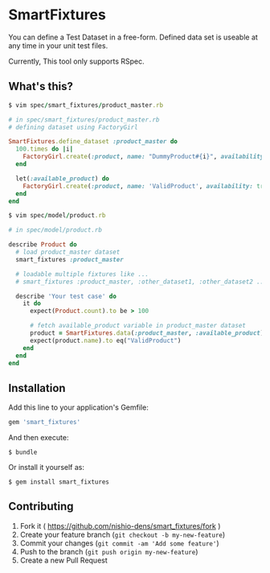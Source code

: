 # SmartFixtures

You can define a Test Dataset in a free-form.
Defined data set is useable at any time in your unit test files.

Currently, This tool only supports RSpec.

## What's this?

```ruby
$ vim spec/smart_fixtures/product_master.rb

# in spec/smart_fixtures/product_master.rb
# defining dataset using FactoryGirl

SmartFixtures.define_dataset :product_master do
  100.times do |i|
    FactoryGirl.create(:product, name: "DummyProduct#{i}", availability: false)
  end

  let(:available_product) do
    FactoryGirl.create(:product, name: 'ValidProduct', availability: true)
  end
end
```

```ruby
$ vim spec/model/product.rb

# in spec/model/product.rb

describe Product do
  # load product_master dataset
  smart_fixtures :product_master

  # loadable multiple fixtures like ...
  # smart_fixtures :product_master, :other_dataset1, :other_dataset2 ...

  describe 'Your test case' do
    it do
      expect(Product.count).to be > 100

      # fetch available_product variable in product_master dataset
      product = SmartFixtures.data(:product_master, :available_product)
      expect(product.name).to eq("ValidProduct")
    end
  end
end
```


## Installation

Add this line to your application's Gemfile:

```ruby
gem 'smart_fixtures'
```

And then execute:

    $ bundle

Or install it yourself as:

    $ gem install smart_fixtures

## Contributing

1. Fork it ( https://github.com/nishio-dens/smart_fixtures/fork )
2. Create your feature branch (`git checkout -b my-new-feature`)
3. Commit your changes (`git commit -am 'Add some feature'`)
4. Push to the branch (`git push origin my-new-feature`)
5. Create a new Pull Request
